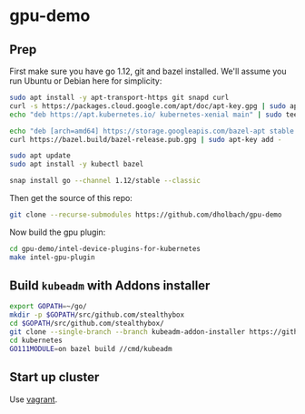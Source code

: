 # gpu-demo

## Prep

First make sure you have go 1.12, git and bazel installed. We'll assume
you run Ubuntu or Debian here for simplicity:

```sh
sudo apt install -y apt-transport-https git snapd curl
curl -s https://packages.cloud.google.com/apt/doc/apt-key.gpg | sudo apt-key add -
echo "deb https://apt.kubernetes.io/ kubernetes-xenial main" | sudo tee -a /etc/apt/sources.list.d/kubernetes.list

echo "deb [arch=amd64] https://storage.googleapis.com/bazel-apt stable jdk1.8" | sudo tee /etc/apt/sources.list.d/bazel.list
curl https://bazel.build/bazel-release.pub.gpg | sudo apt-key add -

sudo apt update
sudo apt install -y kubectl bazel

snap install go --channel 1.12/stable --classic
```

Then get the source of this repo:

```sh
git clone --recurse-submodules https://github.com/dholbach/gpu-demo
```

Now build the gpu plugin:

```sh
cd gpu-demo/intel-device-plugins-for-kubernetes
make intel-gpu-plugin
```

## Build `kubeadm` with Addons installer

```sh
export GOPATH=~/go/
mkdir -p $GOPATH/src/github.com/stealthybox
cd $GOPATH/src/github.com/stealthybox/
git clone --single-branch --branch kubeadm-addon-installer https://github.com/stealthybox/kubernetes.git --depth 1
cd kubernetes
GO111MODULE=on bazel build //cmd/kubeadm
```

## Start up cluster

Use [vagrant](./vagrant/).
